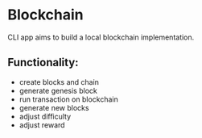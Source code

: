 # Blockchain
CLI app aims to build a local blockchain implementation.

## Functionality:
* create blocks and chain
* generate genesis block
* run transaction on blockchain
* generate new blocks
* adjust difficulty
* adjust reward
